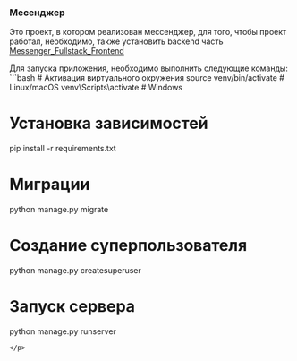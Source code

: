 ### Месенджер

<p>Это проект, в котором реализован мессенджер, для того, чтобы проект работал, необходимо, также установить backend часть <a href="https://github.com/BariBurik/Messenger_Fullstack_Frontend">Messenger_Fullstack_Frontend</a></p>

<p>Для запуска приложения, необходимо выполнить следующие команды: 
```bash
# Активация виртуального окружения
source venv/bin/activate      # Linux/macOS
venv\Scripts\activate         # Windows

# Установка зависимостей
pip install -r requirements.txt

# Миграции
python manage.py migrate

# Создание суперпользователя
python manage.py createsuperuser

# Запуск сервера
python manage.py runserver
```
</p>
